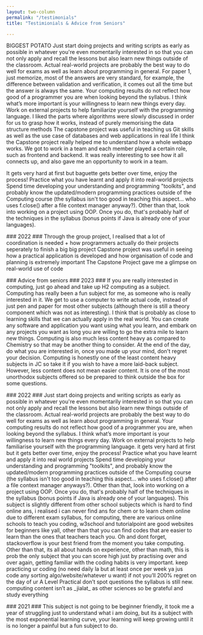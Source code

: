 ```yaml
---
layout: two-column
permalink: "/testimonials"
title: "Testimionials & Advice from Seniors"

---
```

<p>
  BIGGEST POTATO Just start doing projects and writing scripts as early as possible in whatever you're even momentarily interested in so that you can not only apply and recall the lessons but also learn new things outside of the classroom. 
  Actual real-world projects are probably the best way to do well for exams as well as learn about programming in general.  
  For paper 1, just memorize, most of the answers are very standard, for example, the difference between validation and verification, it comes out all the time but the answer is always the same. 
  Your computing results do not reflect how good of a programmer you are when looking beyond the syllabus. 
  I think what’s more important is your willingness to learn new things every day.  
  Work on external projects to help familiarize yourself with the programming language.
 I liked the parts where algorithms were slowly discussed in order for us to grasp how it works, instead of purely memorising the data structure methods
 The capstone project was useful in teaching us Git skills as well as the use case of databases and web applications in real life
 I think the Capstone project really helped me to understand how a whole webapp works. We got to work in a team and each member played a certain role, such as frontend and backend. 
 It was really interesting to see how it all connects up, and also gave me an opportunity to work in a team.
</p>
<p>It gets very hard at first but baguette gets better over time, enjoy the process! 
Practice what you have learnt and apply it into real-world projects 
Spend time developing your understanding and programming "toolkits", and probably know the updated/modern programming practices outside of the Computing course (the syllabus isn't too good in teaching this aspect... who uses f.close() after a file context manager anyway?). 
Other than that, look into working on a project using OOP. 
Once you do, that's probably half of the techniques in the syllabus (bonus points if Java is already one of your languages).
</p>
<p>
### 2022 ### Through the group project, I realised that a lot of coordination is needed + how programmers actually do their projects seperately to finish a big big project
Capstone project was useful in seeing how a practical application is developed and how organisation of code and planning is extremely important
The Capstone Project gave me a glimpse on real-world use of code
</p>
### Advice from seniors ### 2023 ### If you are really interested in computing, just go ahead and take up H2 computing as a subject. Computing has really been a fun subject for me, as someone who is really interested in it. We get to use a computer to write actual code, instead of just pen and paper for most other subjects (although there is still a theory component which was not as interesting). I think that is probably as close to learning skills that we can actually apply in the real world. You can create any software and application you want using what you learn, and embark on any projects you want as long you are willing to go the extra mile to learn new things. Computing is also much less content heavy as compared to Chemistry so that may be another thing to consider. At the end of the day, do what you are interested in, once you made up your mind, don't regret your decision.
Computing is honestly one of the least content heavy subjects in JC so take it if you wish to have a more laid-back subject. However, less content does not mean easier content. It is one of the most unorthodox subjects offered so be prepared to think outside the box for some questions.
<p>
<p>
### 2022 ### Just start doing projects and writing scripts as early as possible in whatever you're even momentarily interested in so that you can not only apply and recall the lessons but also learn new things outside of the classroom.
Actual real-world projects are probably the best way to do well for exams as well as learn about programming in general.
Your computing results do not reflect how good of a programmer you are, when looking beyond the syllabus. I think what’s more important is your willingness to learn new things every day.
Work on external projects to help familiarise yourself with the programming language.
it gets very hard at first but it gets better over time, enjoy the process!
Practice what you have learnt and apply it into real world projects
Spend time developing your understanding and programming "toolkits", and probably know the updated/modern programming practices outside of the Computing course (the syllabus isn't too good in teaching this aspect... who uses f.close() after a file context manager anyways?). Other than that, look into working on a project using OOP. Once you do, that's probably half of the techniques in the syllabus (bonus points if Java is already one of your languages).  
This subject is slightly different from other school subjects which is hard to find online ans, i realised i can never find ans for chem or to learn chem online due to different exam syllabus, for computing, there are various online schools to teach you coding, w3school and tutorialpoint are good websites for beginners like yall, other than that you can find codes that are easier to learn than the ones that teachers teach you. Oh and dont forget, stackoverflow is your best friend from the moment you take computing. Other than that, its all about hands on experience, other than math, this is prob the only subject that you can score high just by practising over and over again, getting familiar with the coding habits is very important.  
keep practicing ur coding (no need daily la but at least once per week ya jus code any sorting algo/website/whatever u want) if not you’ll 200% regret on the day of ur A Level Practical don’t spot questions the syllabus is still new. computing content isn’t as _jialat_ as other sciences so be grateful and study everything  
</p>
<p>
### 2021 ### This subject is not going to be beginner friendly, it took me a year of struggling just to understand what i am doing, but its a subject with the most exponential learning curve, your learning will keep growing until it is no longer a painful but a fun subject to do.
</p>